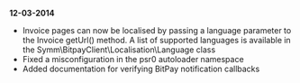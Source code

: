 **12-03-2014**

- Invoice pages can now be localised by passing a language parameter to the Invoice getUrl() method. A list of
supported languages is available in the Symm\BitpayClient\Localisation\Language class
- Fixed a misconfiguration in the psr0 autoloader namespace
- Added documentation for verifying BitPay notification callbacks